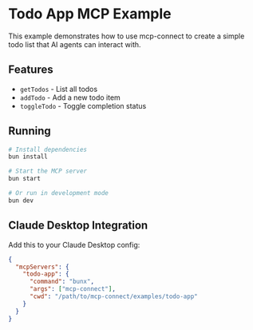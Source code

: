 # Todo App MCP Example

This example demonstrates how to use mcp-connect to create a simple todo list that AI agents can interact with.

## Features

- `getTodos` - List all todos
- `addTodo` - Add a new todo item
- `toggleTodo` - Toggle completion status

## Running

```bash
# Install dependencies
bun install

# Start the MCP server
bun start

# Or run in development mode
bun dev
```

## Claude Desktop Integration

Add this to your Claude Desktop config:

```json
{
  "mcpServers": {
    "todo-app": {
      "command": "bunx",
      "args": ["mcp-connect"],
      "cwd": "/path/to/mcp-connect/examples/todo-app"
    }
  }
}
```